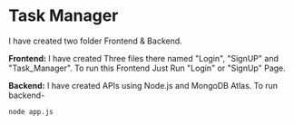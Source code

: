 
# Task Manager


I have created two folder Frontend & Backend.

**Frontend:** I have created Three files there named "Login", "SignUP" and "Task_Manager".
To run this Frontend Just Run "Login" or "SignUp" Page.

**Backend:** I have created APIs using Node.js and MongoDB Atlas. To run backend-

```node app.js```
